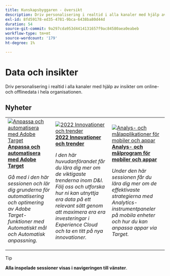 ```yaml
---
title: Kunskapsbyggaren - översikt
description: Driv personalisering i realtid i alla kanaler med hjälp av insikter om online- och offlinedata i hela organisationen.
exl-id: 8fd59178-ed35-4781-9bca-6438ba80d44d
duration: 54
source-git-commit: 9a297cda953d4414131657f9ac84580aea0eabeb
workflow-type: tm+mt
source-wordcount: '179'
ht-degree: 1%

---
```


# Data och insikter

Driv personalisering i realtid i alla kanaler med hjälp av insikter om online- och offlinedata i hela organisationen.

## Nyheter

<table>
<tr>
  <td>
    <a href="https://experienceleague.adobe.com/docs/events/skill-builder-recordings/data-and-insights/2022/personalize.html?lang=sv-SE">
      <img alt="Anpassa och automatisera med Adobe Target" src="https://video.tv.adobe.com/v/343821?format=jpeg" />
    </a>
     <div>
      <a href="https://experienceleague.adobe.com/docs/events/skill-builder-recordings/data-and-insights/2022/personalize.html?lang=sv-SE">
        <strong>Anpassa och automatisera med Adobe Target</strong>
      </a>
    </div>
    <p>
    <em>Gå med i den här sessionen och lär dig grunderna för automatisering och optimering av Adobe Target-funktioner med Automatiskt mål och Automatisk anpassning.</em>
    <p>
  </td>
  <td>
    <a href="https://experienceleague.adobe.com/docs/events/skill-builder-recordings/data-and-insights/2022/innovations.html?lang=sv-SE">
      <img alt="2022 Innovationer och trender" src="https://video.tv.adobe.com/v/343818?format=jpeg" />
    </a>
     <div>
      <a href="https://experienceleague.adobe.com/docs/events/skill-builder-recordings/data-and-insights/2022/innovations.html?lang=sv-SE">
        <strong> 2022 Innovationer och trender </strong>
      </a>
    </div>
    <p>
    <em>I den här huvudanförandet får du lära dig mer om de viktigaste trenderna inom D&amp;I. Följ oss och utforska hur ni kan utnyttja era data på ett relevant sätt genom att maximera era era investeringar i Experience Cloud och ta en titt på nya innovationer.</em>
    <p>
  </td>  
  <td>
    <a href="https://experienceleague.adobe.com/docs/events/skill-builder-recordings/data-and-insights/2022/mobile-and-apps.html?lang=sv-SE">
      <img alt="Analys- och målapplikationer för mobiler och appar" src="https://video.tv.adobe.com/v/343819?format=jpeg" />
    </a>
     <div>
      <a href="https://experienceleague.adobe.com/docs/events/skill-builder-recordings/data-and-insights/2022/mobile-and-apps.html?lang=sv-SE">
        <strong> Analys- och målprogram för mobiler och appar </strong>
      </a>
    </div>
    <p>
    <em>Under den här sessionen får du lära dig mer om de effektivaste strategierna med Analytics-instrumentpaneler på mobila enheter och hur du kan anpassa appar via Target.</em>
    <p>
  </td>
</tr>
</table>

>[!TIP]
>
>**Alla inspelade sessioner visas i navigeringen till vänster**.
